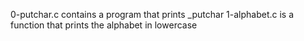 0-putchar.c contains a program that prints _putchar
1-alphabet.c is a function that prints the alphabet in lowercase
